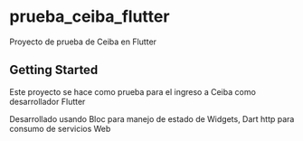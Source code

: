 # prueba_ceiba_flutter

Proyecto de prueba de Ceiba en Flutter

## Getting Started

Este proyecto se hace como prueba para el ingreso a Ceiba como desarrollador Flutter

Desarrollado usando Bloc para manejo de estado de Widgets, Dart http para consumo de servicios Web